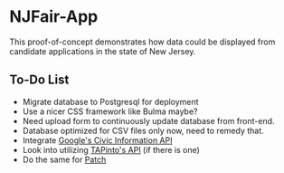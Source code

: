 # NJFair-App
This proof-of-concept demonstrates how data could be displayed from candidate applications in the state of New Jersey.

## To-Do List
* Migrate database to Postgresql for deployment
* Use a nicer CSS framework like Bulma maybe?
* Need upload form to continuously update database from front-end.
* Database optimized for CSV files only now, need to remedy that.
* Integrate [Google's Civic Information API](https://developers.google.com/civic-information/docs/using_api)
* Look into utilizing [TAPinto's API](https://www.tapinto.net/) (if there is one)
* Do the same for [Patch](https://www.patch.com)